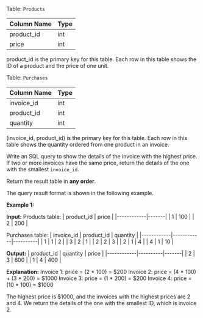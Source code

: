 ﻿
Table:  `Products`

| Column Name | Type |
|-------------|------|
| product_id  | int  |
| price       | int  |

product_id is the primary key for this table.
Each row in this table shows the ID of a product and the price of one unit.

Table:  `Purchases`

| Column Name | Type |
|-------------|------|
| invoice_id  | int  |
| product_id  | int  |
| quantity    | int  |

(invoice_id, product_id) is the primary key for this table.
Each row in this table shows the quantity ordered from one product in an invoice. 

Write an SQL query to show the details of the invoice with the highest price. If two or more invoices have the same price, return the details of the one with the smallest  `invoice_id`.

Return the result table in  **any order**.

The query result format is shown in the following example.

**Example 1:**

**Input:** 
Products table:
| product_id | price |
|------------|-------|
| 1          | 100   |
| 2          | 200   |

Purchases table:
| invoice_id | product_id | quantity |
|------------|------------|----------|
| 1          | 1          | 2        |
| 3          | 2          | 1        |
| 2          | 2          | 3        |
| 2          | 1          | 4        |
| 4          | 1          | 10       |

**Output:** 
| product_id | quantity | price |
|------------|----------|-------|
| 2          | 3        | 600   |
| 1          | 4        | 400   |

**Explanation:** 
Invoice 1: price = (2 * 100) = $200
Invoice 2: price = (4 * 100) + (3 * 200) = $1000
Invoice 3: price = (1 * 200) = $200
Invoice 4: price = (10 * 100) = $1000

The highest price is $1000, and the invoices with the highest prices are 2 and 4. We return the details of the one with the smallest ID, which is invoice 2.
